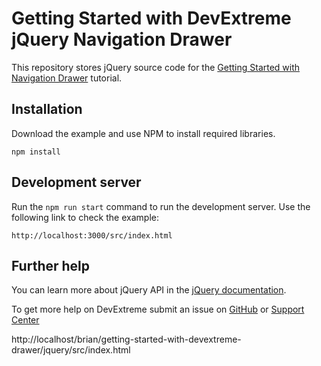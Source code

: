 # Getting Started with DevExtreme jQuery Navigation Drawer

This repository stores jQuery source code for the [Getting Started with Navigation Drawer](https://js.devexpress.com/Documentation/Guide/UI_Components/Drawer/Getting_Started_with_Navigation_Drawer/) tutorial.

## Installation

Download the example and use NPM to install required libraries.

```
npm install
```

## Development server

Run the `npm run start` command to run the development server. Use the following link to check the example:
```
http://localhost:3000/src/index.html
```

## Further help

You can learn more about jQuery API in the [jQuery documentation](https://api.jquery.com/).

To get more help on DevExtreme submit an issue on [GitHub](https://github.com/DevExpress/devextreme/issues) or [Support Center](https://www.devexpress.com/Support/Center/Question/Create)

http://localhost/brian/getting-started-with-devextreme-drawer/jquery/src/index.html
